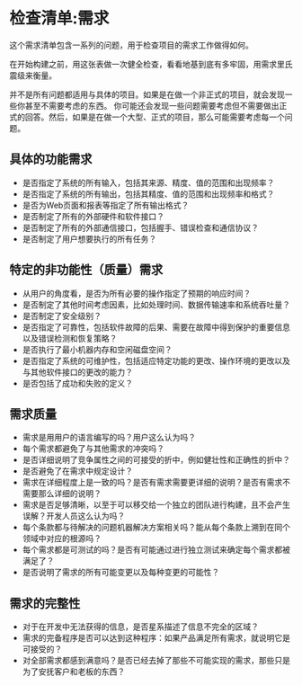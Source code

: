 # 检查清单:需求

这个需求清单包含一系列的问题，用于检查项目的需求工作做得如何。

在开始构建之前，用这张表做一次健全检查，看看地基到底有多牢固，用需求里氏震级来衡量。

并不是所有问题都适用与具体的项目。如果是在做一个非正式的项目，就会发现一些你甚至不需要考虑的东西。
你可能还会发现一些问题需要考虑但不需要做出正式的回答。然后，如果是在做一个大型、正式的项目，那么可能需要考虑每一个问题。


## 具体的功能需求

+ 是否指定了系统的所有输入，包括其来源、精度、值的范围和出现频率？
+ 是否指定了系统的所有输出，包括其精度、值的范围和出现频率和格式？
+ 是否为Web页面和报表等指定了所有输出格式？
+ 是否制定了所有的外部硬件和软件接口？
+ 是否制定了所有的外部通信接口，包括握手、错误检查和通信协议？
+ 是否制定了用户想要执行的所有任务？



## 特定的非功能性（质量）需求
+ 从用户的角度看，是否为所有必要的操作指定了预期的响应时间？
+ 是否制定了其他时间考虑因素，比如处理时间、数据传输速率和系统吞吐量？
+ 是否制定了安全级别？
+ 是否指定了可靠性，包括软件故障的后果、需要在故障中得到保护的重要信息以及错误检测和恢复策略？
+ 是否执行了最小机器内存和空闲磁盘空间？
+ 是否指定了系统的可维护性，包括适应特定功能的更改、操作环境的更改以及与其他软件接口的更改的能力？
+ 是否包括了成功和失败的定义？


## 需求质量
+ 需求是用用户的语言编写的吗？用户这么认为吗？ 
+ 每个需求都避免了与其他需求的冲突吗？
+ 是否详细说明了竞争属性之间的可接受的折中，例如健壮性和正确性的折中？
+ 是否避免了在需求中规定设计？
+ 需求在详细程度上是一致的吗？是否有需求需要更详细的说明？是否有需求不需要那么详细的说明？
+ 需求是否足够清晰，以至于可以移交给一个独立的团队进行构建，且不会产生误解？开发人员这么认为吗？
+ 每个条款都与待解决的问题机器解决方案相关吗？能从每个条款上溯到在同个领域中对应的根源吗？
+ 每个需求都是可测试的吗？是否有可能通过进行独立测试来确定每个需求都被满足了？
+ 是否说明了需求的所有可能变更以及每种变更的可能性？

## 需求的完整性
+ 对于在开发中无法获得的信息，是否星系描述了信息不完全的区域？
+ 需求的完备程序是否可以达到这种程序：如果产品满足所有需求，就说明它是可接受的？
+ 对全部需求都感到满意吗？是否已经去掉了那些不可能实现的需求，那些只是为了安抚客户和老板的东西？